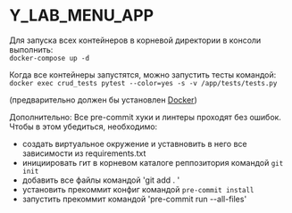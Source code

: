 # Y_LAB_MENU_APP
Для запуска всех контейнеров в корневой директории в консоли выполнить:<br>
`docker-compose up -d`<br>

Когда все контейнеры запустятся, можно запустить тесты командой:<br>
`docker exec crud_tests pytest --color=yes -s -v /app/tests/tests.py`<br>

(предварительно должен бы установлен <a href="https://www.docker.com/">Docker<a>)

Дополнительно:
Все pre-commit хуки и линтеры проходят без ошибок. 
Чтобы в этом убедиться, необходимо: 
- создать виртуальное окружение и уставновить в него все зависимости из requirements.txt
- инициировать гит в корневом каталоге реппозитория командой `git init`
- добавить все файлы командой 'git add . '
- установить прекоммит конфиг командой `pre-commit install`
- запустить прекоммит командой 'pre-commit run --all-files'


